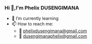 ### Hi 👋,I'm Phelix DUSENGIMANA

- 🌱 I’m currently learning 
- 📫 How to reach me: 
    - 💌 phelixdusengimana@gmail.com
    - 💌 dusengimanaphelix@gmail.com
    

